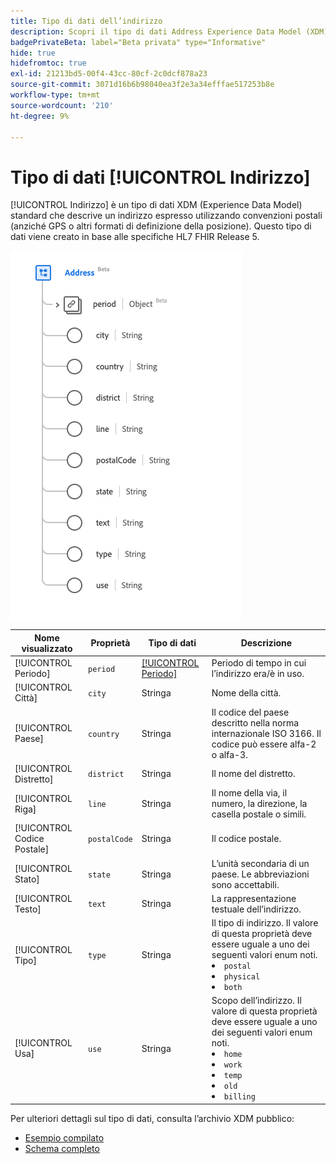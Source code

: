 ```yaml
---
title: Tipo di dati dell’indirizzo
description: Scopri il tipo di dati Address Experience Data Model (XDM).
badgePrivateBeta: label="Beta privata" type="Informative"
hide: true
hidefromtoc: true
exl-id: 21213bd5-00f4-43cc-80cf-2c0dcf878a23
source-git-commit: 3071d16b6b98040ea3f2e3a34efffae517253b8e
workflow-type: tm+mt
source-wordcount: '210'
ht-degree: 9%

---
```


# Tipo di dati [!UICONTROL Indirizzo]

[!UICONTROL Indirizzo] è un tipo di dati XDM (Experience Data Model) standard che descrive un indirizzo espresso utilizzando convenzioni postali (anziché GPS o altri formati di definizione della posizione). Questo tipo di dati viene creato in base alle specifiche HL7 FHIR Release 5.

![Struttura del tipo di dati indirizzo](../../../images/healthcare/data-types/address.png)

| Nome visualizzato | Proprietà | Tipo di dati | Descrizione |
| --- | --- | --- | --- |
| [!UICONTROL Periodo] | `period` | [[!UICONTROL Periodo]](../data-types/period.md) | Periodo di tempo in cui l’indirizzo era/è in uso. |
| [!UICONTROL Città] | `city` | Stringa | Nome della città. |
| [!UICONTROL Paese] | `country` | Stringa | Il codice del paese descritto nella norma internazionale ISO 3166. Il codice può essere alfa-2 o alfa-3. |
| [!UICONTROL Distretto] | `district` | Stringa | Il nome del distretto. |
| [!UICONTROL Riga] | `line` | Stringa | Il nome della via, il numero, la direzione, la casella postale o simili. |
| [!UICONTROL Codice Postale] | `postalCode` | Stringa | Il codice postale. |
| [!UICONTROL Stato] | `state` | Stringa | L’unità secondaria di un paese. Le abbreviazioni sono accettabili. |
| [!UICONTROL Testo] | `text` | Stringa | La rappresentazione testuale dell’indirizzo. |
| [!UICONTROL Tipo] | `type` | Stringa | Il tipo di indirizzo. Il valore di questa proprietà deve essere uguale a uno dei seguenti valori enum noti. <li> `postal` </li> <li> `physical` </li> <li> `both` </li> |
| [!UICONTROL Usa] | `use` | Stringa | Scopo dell’indirizzo. Il valore di questa proprietà deve essere uguale a uno dei seguenti valori enum noti. <li> `home` </li> <li> `work` </li> <li> `temp` </li> <li> `old`</li> <li> `billing`</li> |

Per ulteriori dettagli sul tipo di dati, consulta l’archivio XDM pubblico:

* [Esempio compilato](https://github.com/adobe/xdm/blob/master/extensions/industry/healthcare/fhir/datatypes/address.example.1.json)
* [Schema completo](https://github.com/adobe/xdm/blob/master/extensions/industry/healthcare/fhir/datatypes/address.schema.json)
